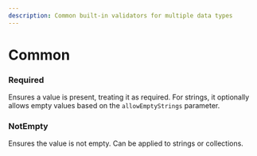```yaml
---
description: Common built-in validators for multiple data types
---
```


# Common

### Required

Ensures a value is present, treating it as required. For strings, it optionally allows empty values based on the `allowEmptyStrings` parameter.

### NotEmpty

Ensures the value is not empty. Can be applied to strings or collections.
